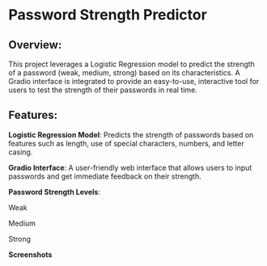 
# Password Strength Predictor



## Overview:
This project leverages a Logistic Regression model to predict the strength of a password (weak, medium, strong) based on its characteristics. A Gradio interface is integrated to provide an easy-to-use, interactive tool for users to test the strength of their passwords in real time.

## Features:
  **Logistic Regression Model**: Predicts the strength of passwords based on features such as length, use of special characters, numbers, and letter casing.

**Gradio Interface**: A user-friendly web interface that allows users to input passwords and get immediate feedback on their strength.

**Password Strength Levels**:

Weak

Medium

Strong

**Screenshots**